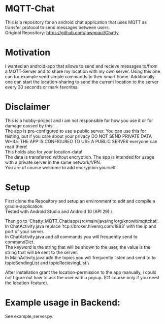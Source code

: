 # MQTT-Chat
This is a repository for an android chat application that uses MQTT as transfer protocol to send messages between users. \
Original Repository:  https://github.com/jawnpaul/Chatty

# Motivation
I wanted an android-app that allows to send and recieve messages to/from a MQTT-Server and to share my location with my own server.
Using this one can for example send simple commands to their smart home.
Additionally one can start the location-sharing to send the current location to the server every 30 seconds or mark favorites.

# Disclaimer
This is a hobby-project and i am not responsible for how you use it or for damage caused by this!\
The app is pre-configured to use a public server. You can use this for testing, but
if you care about your privacy DO NOT SEND PRIVATE DATA WHILE THE APP IS CONFIGURED TO USE A PUBLIC SERVER everyone can read there!\
This holds also for your location-data!\
The data is transferred without encryption. The app is intended for usage with a private server in the same network/VPN.\
You are of course welcome to add encryption yourself.

# Setup
First clone the Repository and setup an environment to edit and compile a gradle-application.\
Tested with Android Studio and Android 10 (API 29).\

Then go to 'Chatty_MQTT_Chat/app/src/main/java/ng/org/knowit/mqttchat'.\
In ChatActivity.java replace 'tcp://broker.hivemq.com:1883' with the ip and port of your server.\
In ChatActivity.java add all commands you will frequently send to commandDict.\
The keyword is the string that will be shown to the user, the value is the string that will be sent to the server.\
In MainActivity.java add the topics you will frequently listen and send to to topicSendingList and topicRecievingList.\

After installation grant the location-permission to the app manually, i could not figure out how to ask the user with a popup.
(Of course only if you need the location-feature).

# Example usage in Backend:
See example_server.py.